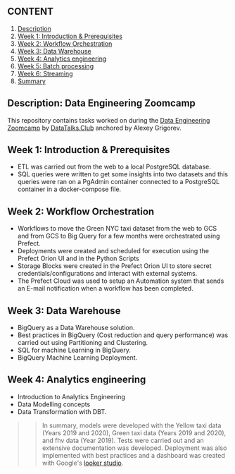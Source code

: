 ## CONTENT
1. [ Description ](#desc)
2. [ Week 1: Introduction & Prerequisites ](#week1)
3. [ Week 2: Workflow Orchestration ](#week2)
4. [ Week 3: Data Warehouse ](#week3)
5. [ Week 4: Analytics engineering ](#week4)
6. [ Week 5: Batch processing ](#week5)
7. [ Week 6: Streaming ](#week6)
8. [ Summary ](#summ)

<a name="desc"></a>
## Description: Data Engineering Zoomcamp
This repository contains tasks worked on during the [Data Engineering Zoomcamp](https://github.com/DataTalksClub/data-engineering-zoomcamp) by [DataTalks.Club](http://datatalks.club/) anchored by Alexey Grigorev. 

<a name="week1"></a>
## Week 1: Introduction & Prerequisites
- ETL was carried out from the web to a local PostgreSQL database.
- SQL queries were written to get some insights into two datasets and this queries were ran on a PgAdmin container connected to a PostgreSQL container in a docker-compose file.

<a name="week2"></a>
## Week 2: Workflow Orchestration

- Workflows to move the Green NYC taxi dataset from the web to GCS and from GCS to Big Query for a few months were orchestrated using Prefect.
- Deployments were created and scheduled for execution using the Prefect Orion UI and in the Python Scripts
- Storage Blocks were created in the Prefect Orion UI to store secret credentials/configurations and interact with external systems.
- The Prefect Cloud was used to setup an Automation system that sends an E-mail notification when a workflow has been completed.

<a name="week3"></a>
## Week 3: Data Warehouse

- BigQuery as a Data Warehouse solution.
- Best practices in BigQuery (Cost reduction and query performance) was carried out using Partitioning and Clustering.
- SQL for machine Learning in BigQuery.
- BigQuery Machine Learning Deployment.

<a name="week4"></a>
## Week 4: Analytics engineering
- Introduction to Analytics Engineering
- Data Modelling concepts
- Data Transformation with DBT. 

>> In summary, models were developed with the Yellow taxi data (Years 2019 and 2020), Green taxi data (Years 2019 and 2020), and fhv data (Year 2019). Tests were carried out and an extensive documentation was developed. Deployment was also implemented with best practices and a dashboard was created with Google's [looker studio](https://lookerstudio.google.com/).